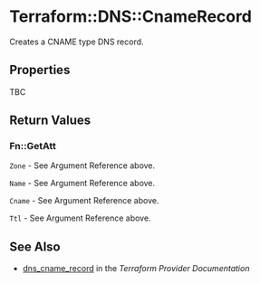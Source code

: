 # Terraform::DNS::CnameRecord

Creates a CNAME type DNS record.

## Properties

TBC

## Return Values

### Fn::GetAtt

`Zone` - See Argument Reference above.

`Name` - See Argument Reference above.

`Cname` - See Argument Reference above.

`Ttl` - See Argument Reference above.

## See Also

* [dns_cname_record](https://www.terraform.io/docs/providers/dns/r/cname_record.html) in the _Terraform Provider Documentation_